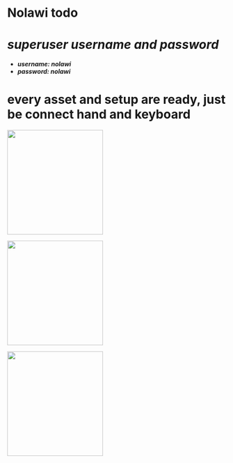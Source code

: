 # Nolawi todo

# <i><b>superuser username and password </b></i>
* <i><b>username: nolawi</b></i>
* <i><b>password: nolawi</b></i>

 # every asset and setup are ready,   just be connect hand and keyboard    

<p>
    <img src="https://miro.medium.com/max/1280/0*HhzqQ5ACowM4J4j9.jpg" width="220" height="240" />
</p>
<p>
    <img src="https://encrypted-tbn0.gstatic.com/images?q=tbn:ANd9GcRXIRYZD3vUMFgmmvuLfpq4U5B9PQl7F21bHDCqFiLWWOTKx2eSMQAlMX0OvGibEr0bG98&usqp=CAU" width="220" height="240" />
</p>
<p>
    <img src="https://miro.medium.com/max/820/0*Gb3B1-Xk5qHaxU7v.jpg" width="220" height="240" />
</p>

